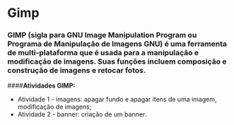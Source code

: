 # Gimp
### GIMP (sigla para GNU Image Manipulation Program ou Programa de Manipulação de Imagens GNU) é uma ferramenta de multi-plataforma que é usada para a manipulação e modificação de imagens. Suas funções incluem composição e construção de imagens e retocar fotos.



####**Atividades GIMP:**

* Atividade 1 - imagens: apagar fundo e apagar itens de uma imagem, modificação de imagens;
* Atividade 2 - banner: criação de um banner.
